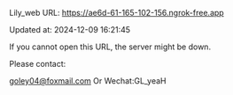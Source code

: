Lily_web URL: https://ae6d-61-165-102-156.ngrok-free.app

Updated at: 2024-12-09 16:21:45

If you cannot open this URL, the server might be down.

Please contact: 

goley04@foxmail.com Or Wechat:GL_yeaH